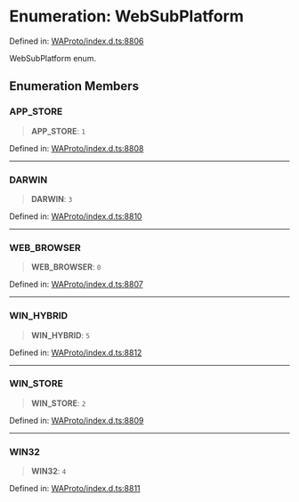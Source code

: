# Enumeration: WebSubPlatform

Defined in: [WAProto/index.d.ts:8806](https://github.com/Fokusdotid/Baileys/blob/8399cb6fd4e55090cdf57b06ffaae3e8a88880fe/WAProto/index.d.ts#L8806)

WebSubPlatform enum.

## Enumeration Members

### APP\_STORE

> **APP\_STORE**: `1`

Defined in: [WAProto/index.d.ts:8808](https://github.com/Fokusdotid/Baileys/blob/8399cb6fd4e55090cdf57b06ffaae3e8a88880fe/WAProto/index.d.ts#L8808)

***

### DARWIN

> **DARWIN**: `3`

Defined in: [WAProto/index.d.ts:8810](https://github.com/Fokusdotid/Baileys/blob/8399cb6fd4e55090cdf57b06ffaae3e8a88880fe/WAProto/index.d.ts#L8810)

***

### WEB\_BROWSER

> **WEB\_BROWSER**: `0`

Defined in: [WAProto/index.d.ts:8807](https://github.com/Fokusdotid/Baileys/blob/8399cb6fd4e55090cdf57b06ffaae3e8a88880fe/WAProto/index.d.ts#L8807)

***

### WIN\_HYBRID

> **WIN\_HYBRID**: `5`

Defined in: [WAProto/index.d.ts:8812](https://github.com/Fokusdotid/Baileys/blob/8399cb6fd4e55090cdf57b06ffaae3e8a88880fe/WAProto/index.d.ts#L8812)

***

### WIN\_STORE

> **WIN\_STORE**: `2`

Defined in: [WAProto/index.d.ts:8809](https://github.com/Fokusdotid/Baileys/blob/8399cb6fd4e55090cdf57b06ffaae3e8a88880fe/WAProto/index.d.ts#L8809)

***

### WIN32

> **WIN32**: `4`

Defined in: [WAProto/index.d.ts:8811](https://github.com/Fokusdotid/Baileys/blob/8399cb6fd4e55090cdf57b06ffaae3e8a88880fe/WAProto/index.d.ts#L8811)
